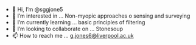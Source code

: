 - 👋 Hi, I’m @sggjone5
- 👀 I’m interested in ... Non-myopic approaches o sensing and surveying
- 🌱 I’m currently learning ... basic principles of filtering
- 💞️ I’m looking to collaborate on ... Stonesoup
- 📫 How to reach me ... g.jones6@liverpool.ac.uk

<!---
sggjone5/sggjone5 is a ✨ special ✨ repository because its `README.md` (this file) appears on your GitHub profile.
You can click the Preview link to take a look at your changes.
--->
